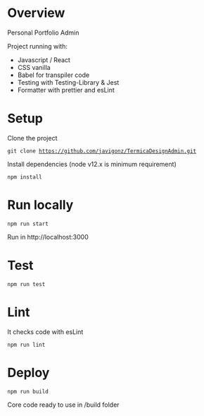 # Overview

Personal Portfolio Admin

Project running with:

- Javascript / React
- CSS vanilla
- Babel for transpiler code
- Testing with Testing-Library & Jest
- Formatter with prettier and esLint

# Setup

Clone the project

<code>git clone https://github.com/javigonz/TermicaDesignAdmin.git
</code>

Install dependencies (node v12.x is minimum requirement)

<code>npm install</code>

# Run locally

<code>npm run start</code>

Run in http://localhost:3000

# Test

<code>npm run test</code>

# Lint

It checks code with esLint

<code>npm run lint</code>

# Deploy

<code>npm run build</code>

Core code ready to use in /build folder

